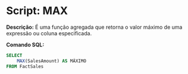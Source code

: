 # Script: MAX

**Descrição:** É uma função agregada que retorna o valor máximo de uma expressão ou coluna especificada.

**Comando SQL:**
```SQL
SELECT
	MAX(SalesAmount) AS MÁXIMO
FROM FactSales
